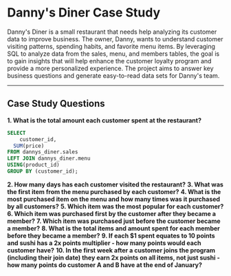 # Danny's Diner Case Study

Danny's Diner is a small restaurant that needs help analyzing its customer data to improve business. The owner, Danny, wants to understand customer visiting patterns, spending habits, and favorite menu items. By leveraging SQL to analyze data from the sales, menu, and members tables, the goal is to gain insights that will help enhance the customer loyalty program and provide a more personalized experience. The project aims to answer key business questions and generate easy-to-read data sets for Danny's team.

---

## Case Study Questions

**1. What is the total amount each customer spent at the restaurant?**
```sql
SELECT
 	customer_id,
  SUM(price)
FROM dannys_diner.sales
LEFT JOIN dannys_diner.menu
USING(product_id)
GROUP BY (customer_id);
```

**2. How many days has each customer visited the restaurant?**
**3. What was the first item from the menu purchased by each customer?**
**4. What is the most purchased item on the menu and how many times was it purchased by all customers?**
**5. Which item was the most popular for each customer?**
**6. Which item was purchased first by the customer after they became a member?**
**7. Which item was purchased just before the customer became a member?**
**8. What is the total items and amount spent for each member before they became a member?**
**9.  If each $1 spent equates to 10 points and sushi has a 2x points multiplier - how many points would each customer have?**
**10. In the first week after a customer joins the program (including their join date) they earn 2x points on all items, not just sushi - how many points do customer A and B have at the end of January?**